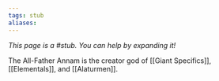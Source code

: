 ```yaml
---
tags: stub
aliases:
---
```


*This page is a #stub. You can help by expanding it!*

The All-Father Annam is the creator god of [[Giant Specifics]], [[Elementals]], and [[Alaturmen]].